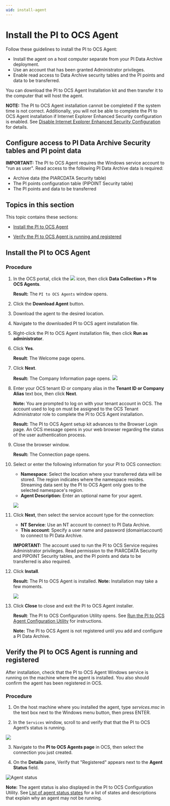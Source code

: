 ```yaml
---
uid: install-agent
---
```


# Install the PI to OCS Agent

Follow these guidelines to install the PI to OCS Agent:

* Install the agent on a host computer separate from your PI Data Archive deployment.
* Use an account that has been granted Administrator privileges.
* Enable read access to Data Archive security tables and the PI points and data to be transferred.

You can download the PI to OCS Agent Installation kit and then transfer it to the computer that will host the agent.

**NOTE:** The PI to OCS Agent installation cannot be completed if the system time is not correct. Additionally, you will not be able to complete the PI to OCS Agent installation if Internet Explorer Enhanced Security configuration is enabled. See [Disable Internet Explorer Enhanced Security Configuration](xref:disable-ie-security) for details. 

## Configure access to PI Data Archive Security tables and PI point data

**IMPORTANT:** The PI to OCS Agent requires the Windows service account to "run as user". Read access to the following PI Data Archive data is required:

* Archive data (the PIARCDATA Security table)
* The PI points configuration table (PIPOINT Security table)
* The PI points and data to be transferred

## Topics in this section

This topic contains these sections:

* [Install the PI to OCS Agent](#install-the-pi-to-ocs-agent)

* [Verify the PI to OCS Agent is running and registered](#verify-the-pi-to-ocs-agent-is-running-and-registered)


## Install the PI to OCS Agent

### Procedure

1. In the OCS portal, click the ![ ](../../images/waffle-button.png) icon, then click **Data Collection > PI to OCS Agents**.

   **Result:** The `PI to OCS Agents` window opens.

2. Click the **Download Agent** button.

3. Download the agent to the desired location.

4. Navigate to the downloaded PI to OCS agent installation file.

5. Right-click the PI to OCS Agent installation file, then click **Run as administrator**.

6. Click **Yes**.

   **Result**: The Welcome page opens.

7. Click **Next**.

   **Result:** The Company Information page opens.
   ![](../../images/agent-co-info.png)
   
8. Enter your OCS tenant ID or company alias in the **Tenant ID or Company Alias** text box, then click **Next**.

    **Note:** You are prompted to log on with your tenant account in OCS.  The account used to log on must be assigned to the OCS Tenant Administrator role to complete the PI to OCS Agent installation.

    **Result:** The PI to OCS Agent setup kit advances to the Browser Login page. An OCS message opens in your web browser regarding the status of the user authentication process.

9. Close the browser window.

    **Result:** The Connection page opens.

10. Select or enter the following information for your PI to OCS connection:

    *  **Namespace**: Select the location where your transferred data will be stored. The region indicates where the namespace resides. Streaming data sent by the PI to OCS Agent only goes to the selected namespace's region.
    * **Agent Description:** Enter an optional name for your agent.

    ![](../../images/agent-namespace.png)

11. Click **Next**, then select the service account type for the connection:

    * **NT Service**: Use an NT account to connect to PI Data Archive.
    * **This account**: Specify a user name and password (domain\account) to connect to PI Data Archive.

    **IMPORTANT:** The account used to run the PI to OCS Service requires Administrator privileges. Read permission to the PIARCDATA Security and PIPOINT Security tables, and the PI points and data to be transferred is also required.

12. Click **Install**.

    **Result:** The PI to OCS Agent is installed.
    **Note:** Installation may take a few moments.

    ![](../../images/agent-complete.png)

13. Click **Close** to close and exit the PI to OCS Agent installer.
    
    **Result**: The PI to OCS Configuration Utility opens. See [Run the PI to OCS Agent Configuration Utility](xref:pi-to-ocs-utility) for instructions.

    **Note:** The PI to OCS Agent is not registered until you add and configure a PI Data Archive.

## Verify the PI to OCS Agent is running and registered

After installation, check that the PI to OCS Agent Windows service is running on the machine where the agent is installed. You also should confirm the agent has been registered in OCS.

### Procedure

1. On the host machine where you installed the agent, type *services.msc* in the text box next to the Windows menu button, then press ENTER.

2. In the `Services` window, scroll to and verify that that the PI to OCS Agent’s status is running.

![](../../images/services-window.png)

3. Navigate to the **PI to OCS Agents page** in OCS, then select the connection you just created.

4. On the **Details** pane, Verify that "Registered" appears next to the **Agent Status** field.

![Agent status](../../images/details-pane.png)

   **Note:**  The agent status is also displayed in the PI to OCS Configuration Utility.  See [List of agent status states](xref:pi-to-ocs-utility#list-of-agent-status-states) for a list of states and descriptions that explain why an agent may not be running.